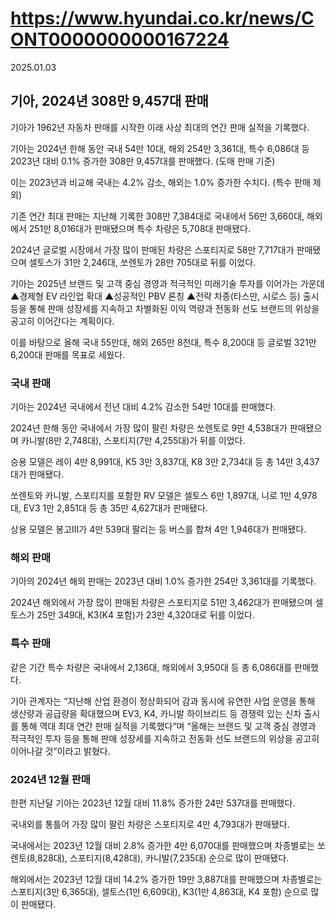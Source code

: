 # https://www.hyundai.co.kr/news/CONT0000000000167224

2025.01.03

## 기아, 2024년 308만 9,457대 판매

기아가 1962년 자동차 판매를 시작한 이래 사상 최대의 연간 판매 실적을 기록했다.

기아는 2024년 한해 동안 국내 54만 10대, 해외 254만 3,361대, 특수 6,086대 등 2023년 대비 0.1% 증가한 308만 9,457대를 판매했다. (도매 판매 기준)

이는 2023년과 비교해 국내는 4.2% 감소, 해외는 1.0% 증가한 수치다. (특수 판매 제외)

기존 연간 최대 판매는 지난해 기록한 308만 7,384대로 국내에서 56만 3,660대, 해외에서 251만 8,016대가 판매됐으며 특수 차량은 5,708대 판매됐다.

2024년 글로벌 시장에서 가장 많이 판매된 차량은 스포티지로 58만 7,717대가 판매됐으며 셀토스가 31만 2,246대, 쏘렌토가 28만 705대로 뒤를 이었다.

기아는 2025년 브랜드 및 고객 중심 경영과 적극적인 미래기술 투자를 이어가는 가운데 ▲경제형 EV 라인업 확대 ▲성공적인 PBV 론칭 ▲전략 차종(타스만, 시로스 등) 출시 등을 통해 판매 성장세를 지속하고 차별화된 이익 역량과 전동화 선도 브랜드의 위상을 공고히 이어간다는 계획이다.

이를 바탕으로 올해 국내 55만대, 해외 265만 8천대, 특수 8,200대 등 글로벌 321만 6,200대 판매를 목표로 세웠다.

### 국내 판매

기아는 2024년 국내에서 전년 대비 4.2% 감소한 54만 10대를 판매했다.

2024년 한해 동안 국내에서 가장 많이 팔린 차량은 쏘렌토로 9만 4,538대가 판매됐으며 카니발(8만 2,748대), 스포티지(7만 4,255대)가 뒤를 이었다.

승용 모델은 레이 4만 8,991대, K5 3만 3,837대, K8 3만 2,734대 등 총 14만 3,437대가 판매됐다.

쏘렌토와 카니발, 스포티지를 포함한 RV 모델은 셀토스 6만 1,897대, 니로 1만 4,978대, EV3 1만 2,851대 등 총 35만 4,627대가 판매됐다.

상용 모델은 봉고Ⅲ가 4만 539대 팔리는 등 버스를 합쳐 4만 1,946대가 판매됐다.

### 해외 판매

기아의 2024년 해외 판매는 2023년 대비 1.0% 증가한 254만 3,361대를 기록했다.

2024년 해외에서 가장 많이 판매된 차량은 스포티지로 51만 3,462대가 판매됐으며 셀토스가 25만 349대, K3(K4 포함)가 23만 4,320대로 뒤를 이었다.

### 특수 판매

같은 기간 특수 차량은 국내에서 2,136대, 해외에서 3,950대 등 총 6,086대를 판매했다.

기아 관계자는 “지난해 산업 환경이 정상화되어 감과 동시에 유연한 사업 운영을 통해 생산량과 공급량을 확대했으며 EV3, K4, 카니발 하이브리드 등 경쟁력 있는 신차 출시를 통해 역대 최대 연간 판매 실적을 기록했다“며 “올해는 브랜드 및 고객 중심 경영과 적극적인 투자 등을 통해 판매 성장세를 지속하고 전동화 선도 브랜드의 위상을 공고히 이어나갈 것”이라고 밝혔다.

### 2024년 12월 판매

한편 지난달 기아는 2023년 12월 대비 11.8% 증가한 24만 537대를 판매했다.

국내외를 통틀어 가장 많이 팔린 차량은 스포티지로 4만 4,793대가 판매됐다.

국내에서는 2023년 12월 대비 2.8% 증가한 4만 6,070대를 판매했으며 차종별로는 쏘렌토(8,828대), 스포티지(8,428대), 카니발(7,235대) 순으로 많이 판매됐다.

해외에서는 2023년 12월 대비 14.2% 증가한 19만 3,887대를 판매했으며 차종별로는 스포티지(3만 6,365대), 셀토스(1만 6,609대), K3(1만 4,863대, K4 포함) 순으로 많이 판매됐다.